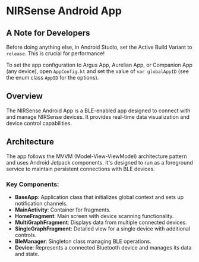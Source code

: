 # NIRSense Android App

## A Note for Developers
Before doing anything else, in Android Studio, set the Active Build Variant to `release`. This is crucial for performance!

To set the app configuration to Argus App, Aurelian App, or Companion App (any device), open `AppConfig.kt` and set the value of `var globalAppID` (see the enum class `AppID` for the options).

## Overview
The NIRSense Android App is a BLE-enabled app designed to connect with and manage NIRSense devices. It provides real-time data visualization and device control capabilities.

## Architecture
The app follows the MVVM (Model-View-ViewModel) architecture pattern and uses Android Jetpack components. It's designed to run as a foreground service to maintain persistent connections with BLE devices.

### Key Components:
- **BaseApp**: Application class that initializes global context and sets up notification channels.
- **MainActivity**: Container for fragments.
- **HomeFragment**: Main screen with device scanning functionality.
- **MultiGraphFragment**: Displays data from multiple connected devices.
- **SingleGraphFragment**: Detailed view for a single device with additional controls.
- **BleManager**: Singleton class managing BLE operations.
- **Device**: Represents a connected Bluetooth device and manages its data and state.